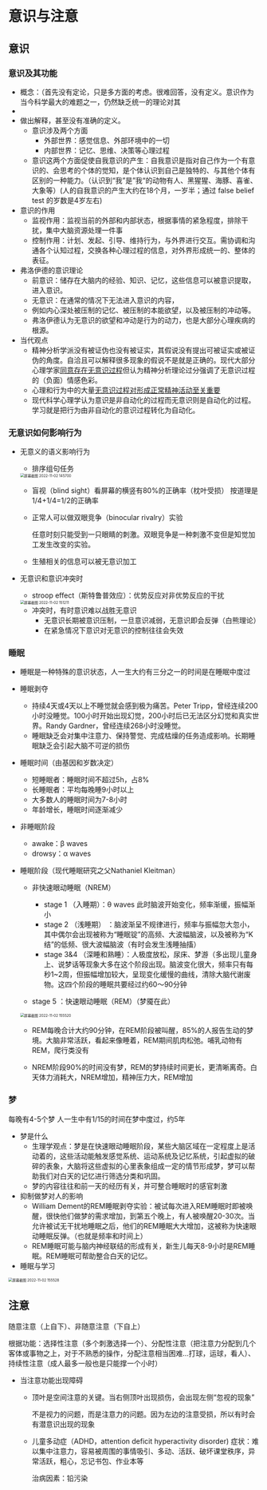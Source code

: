 # **意识与注意**

## 意识
### 意识及其功能

* 概念：（首先没有定论，只是多方面的考虑。很难回答，没有定义。意识作为当今科学最大的难题之一，仍然缺乏统一的理论对其
* 
* 做出解释，甚至没有准确的定义。
  * 意识涉及两个方面
    * 外部世界：感觉信息、外部环境中的一切
    * 内部世界：记忆、思维、决策等心理过程
  * 意识这两个方面促使自我意识的产生：自我意识是指对自己作为一个有意识的、会思考的个体的觉知，是个体认识到自己是独特的、与其他个体有区别的一种能力。（认识到“我”是”我“的动物有人、黑猩猩、海豚、喜雀、大象等）(人的自我意识的产生大约在18个月，一岁半；通过 false belief test 的岁数是4岁左右)
* 意识的作用
  * 监视作用：监视当前的外部和内部状态，根据事情的紧急程度，排除干扰，集中大脑资源处理一件事
  * 控制作用：计划、发起、引导、维持行为，与外界进行交互。需协调和沟通各个认知过程，交换各种心理过程的信息，对外界形成统一的、整体的表征。
* 弗洛伊德的意识理论
  * 前意识：储存在大脑内的经验、知识、记忆，这些信息可以被意识提取，进入意识。
  * 无意识：在通常的情况下无法进入意识的内容，
  * 例如内心深处被压制的记忆、被压制的本能欲望，以及被压制的冲动等。
  * 弗洛伊德认为无意识的欲望和冲动是行为的动力，也是大部分心理疾病的根源。
* 当代观点
  * 精神分析学派没有被证伪也没有被证实，其假说没有提出可被证实或被证伪的角度。自洽且可以解释很多现象的假说不是就是正确的。现代大部分心理学家<u>同意存在无意识过程</u>但认为精神分析理论过分强调了无意识过程的（负面）情感色彩。
  * 心理和行为中的大量<u>无意识过程对形成正常精神活动至关重要</u>
  * 现代科学心理学认为意识是非自动化的过程而无意识则是自动化的过程。学习就是把行为由非自动化的意识过程转化为自动化。

### 无意识如何影响行为

* 无意义的语义影响行为

  * 排序组句任务
  <img src="E:\notes\心理学\屏幕截图 2022-11-02 145238.png" alt="屏幕截图 2022-11-02 145700" style="zoom:50%;" />

  * 盲视（blind sight）看屏幕的横竖有80%的正确率（枕叶受损）
  按道理是1/4+1/4=1/2的正确率

  * 正常人可以做双眼竞争（binocular rivalry）实验

  	任意时刻只能受到一只眼睛的刺激。双眼竞争是一种刺激不变但是知觉加工发生改变的实验。

  * 生殖相关的信息可以被无意识加工

* 无意识和意识冲突时
  * stroop effect（斯特鲁普效应）：优势反应对非优势反应的干扰
  <img src="E:\notes\心理学\屏幕截图 2022-11-02 151211.png" alt="屏幕截图 2022-11-02 151211" style="zoom:50%;" />
  
  * 冲突时，有时意识难以战胜无意识
    * 无意识长期被意识压制，一旦意识减弱，无意识即会反弹（白熊理论）
    * 在紧急情况下意识对无意识的控制往往会失效



### 睡眠

* 睡眠是一种特殊的意识状态，人一生大约有三分之一的时间是在睡眠中度过

* 睡眠剥夺

  * 持续4天或4天以上不睡觉就会感到极为痛苦。Peter Tripp，曾经连续200小时没睡觉。100小时开始出现幻觉，200小时后已无法区分幻觉和真实世界。Randy Gardner，曾经连续268小时没睡觉。
  * 睡眠缺乏会对集中注意力、保持警觉、完成枯燥的任务造成影响。长期睡眠缺乏会引起大脑不可逆的损伤

* 睡眠时间（由基因和岁数决定）

  * 短睡眠者：睡眠时间不超过5h，占8%
  * 长睡眠者：平均每晚睡9小时以上
  * 大多数人的睡眠时间为7-8小时
  * 年龄增长，睡眠时间逐渐减少

* 非睡眠阶段

  * awake：β waves
  * drowsy：α waves

* 睡眠阶段（现代睡眠研究之父Nathaniel Kleitman）

  * 非快速眼动睡眠（NREM）

    * stage 1 （入睡期）：θ waves 此时脑波开始变化，频率渐缓，振幅渐小
    * stage 2 （浅睡期） ：脑波渐呈不规律进行，频率与振幅忽大忽小，其中偶尔会出现被称为“睡眠锭”的高频、大波幅脑波，以及被称为“K结”的低频、很大波幅脑波（有时会发生浅睡抽搐）
    * stage 3&4 （深睡和熟睡）：人极度放松，尿床、梦游（多出现儿童身上、说梦话等现象大多在这个阶段出现。脑波变化很大，频率只有每秒1~2周，但振幅增加较大，呈现变化缓慢的曲线，清除大脑代谢废物。这四个阶段的睡眠共要经过约60～90分钟

  * stage 5 ：快速眼动睡眠（REM）（梦魇在此）
  <img src="E:\notes\心理学\屏幕截图 2022-11-02 155520.png" alt="屏幕截图 2022-11-02 155520" style="zoom:50%;" />

  * REM每晚合计大约90分钟，在REM阶段被叫醒，85%的人报告生动的梦境。大脑非常活跃，看起来像睡着，REM期间肌肉松弛。哺乳动物有REM，爬行类没有

  * NREM阶段90%的时间没有梦，REM的梦持续时间更长，更清晰离奇。白天体力消耗大，NREM增加，精神压力大，REM增加

### 梦

每晚有4-5个梦
人一生中有1/15的时间在梦中度过，约5年

* 梦是什么
  * 生理学观点：梦是在快速眼动睡眠阶段，某些大脑区域在一定程度上是活动着的，这些活动能触发感觉系统、运动系统及记忆系统，引起虚拟的破碎的表象，大脑将这些虚拟的心里表象组成一定的情节形成梦，梦可以帮助我们对白天的记忆进行筛选分类和巩固。
  * 梦的内容往往和前一天的经历有关，并可整合睡眠时的感官刺激
* 抑制做梦对人的影响
  * William Dement的REM睡眠剥夺实验：被试每次进入REM睡眠时即被唤醒，很快他们做梦的需求增加，到第五个晚上，有人被唤醒20-30次。当允许被试无干扰地睡眠之后，他们的REM睡眠大大增加，这被称为快速眼动睡眠反弹。（也就是频率和时间上）
  * REM睡眠可能与脑内神经联结的形成有关，新生儿每天8-9小时是REM睡眠。REM睡眠可帮助整合白天的记忆。
* 睡眠与学习
<img src="E:\notes\心理学\屏幕截图 2022-11-02 155528.png" alt="屏幕截图 2022-11-02 155528" style="zoom:50%;" />

## 注意

随意注意（上自下）、非随意注意（下自上）

根据功能：选择性注意（多个刺激选择一个）、分配性注意（把注意力分配到几个客体或事物之上，对于不熟悉的操作，分配注意相当困难...打球，运球，看人）、持续性注意（成人最多一般也是只能撑一个小时）



* 当注意功能出现障碍

	* 顶叶是空间注意的关键。当右侧顶叶出现损伤，会出现左侧“忽视的现象”

		不是视力的问题，而是注意力的问题。因为左边的注意受损，所以有时会有潜意识出现的现象

	* 儿童多动症（ADHD，attention deficit hyperactivity disorder) 症状：难以集中注意力，容易被周围的事情吸引、多动、活跃、破坏课堂秩序，异常活跃，粗心，忘记书包、作业本等

		治病因素：铅污染

		

​		

